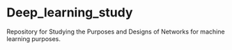 # Deep_learning_study
Repository for Studying the Purposes and Designs of Networks for machine learning purposes.
